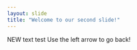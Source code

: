 ```yaml
---
layout: slide
title: "Welcome to our second slide!"
---
```

NEW text
test
Use the left arrow to go back!
